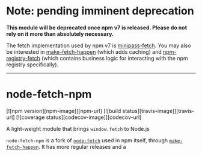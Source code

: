 # Note: pending imminent deprecation

**This module will be deprecated once npm v7 is released.  Please do not rely
on it more than absolutely necessary.**

The fetch implementation used by npm v7 is
[minipass-fetch](http://npm.im/minipass-fetch).  You may also be interested
in [make-fetch-happen](http://npm.im/make-fetch-happen) (which adds
caching) and [npm-registry-fetch](http://npm.im/npm-registry-fetch) (which
contains business logic for interacting with the npm registry
specifically).

-----

node-fetch-npm
==============

[![npm version][npm-image]][npm-url]
[![build status][travis-image]][travis-url]
[![coverage status][codecov-image]][codecov-url]

A light-weight module that brings `window.fetch` to Node.js

`node-fetch-npm` is a fork of [`node-fetch`](https://npm.im/node-fetch) used in
npm itself, through [`make-fetch-happen`](https://npm.im/make-fetch-happen). It
has more regular releases and a
